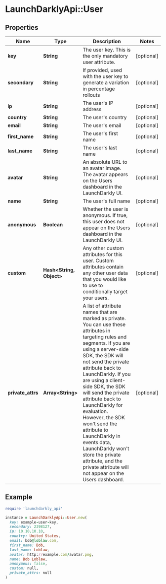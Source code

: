# LaunchDarklyApi::User

## Properties

| Name | Type | Description | Notes |
| ---- | ---- | ----------- | ----- |
| **key** | **String** | The user key. This is the only mandatory user attribute. | [optional] |
| **secondary** | **String** | If provided, used with the user key to generate a variation in percentage rollouts | [optional] |
| **ip** | **String** | The user&#39;s IP address | [optional] |
| **country** | **String** | The user&#39;s country | [optional] |
| **email** | **String** | The user&#39;s email | [optional] |
| **first_name** | **String** | The user&#39;s first name | [optional] |
| **last_name** | **String** | The user&#39;s last name | [optional] |
| **avatar** | **String** | An absolute URL to an avatar image. The avatar appears on the Users dashboard in the LaunchDarkly UI. | [optional] |
| **name** | **String** | The user&#39;s full name | [optional] |
| **anonymous** | **Boolean** | Whether the user is anonymous. If true, this user does not appear on the Users dashboard in the LaunchDarkly UI. | [optional] |
| **custom** | **Hash&lt;String, Object&gt;** | Any other custom attributes for this user. Custom attributes contain any other user data that you would like to use to conditionally target your users. | [optional] |
| **private_attrs** | **Array&lt;String&gt;** | A list of attribute names that are marked as private. You can use these attributes in targeting rules and segments. If you are using a server-side SDK, the SDK will not send the private attribute back to LaunchDarkly. If you are using a client-side SDK, the SDK will send the private attribute back to LaunchDarkly for evaluation. However, the SDK won&#39;t send the attribute to LaunchDarkly in events data, LaunchDarkly won&#39;t store the private attribute, and the private attribute will not appear on the Users dashboard. | [optional] |

## Example

```ruby
require 'launchdarkly_api'

instance = LaunchDarklyApi::User.new(
  key: example-user-key,
  secondary: 2398127,
  ip: 10.10.10.10,
  country: United States,
  email: bob@loblaw.com,
  first_name: Bob,
  last_name: Loblaw,
  avatar: http://example.com/avatar.png,
  name: Bob Loblaw,
  anonymous: false,
  custom: null,
  private_attrs: null
)
```

